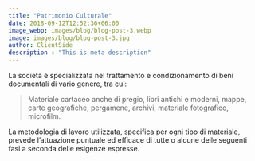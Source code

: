 ```yaml
---
title: "Patrimonio Culturale"
date: 2018-09-12T12:52:36+06:00
image_webp: images/blog/blog-post-3.webp
image: images/blog/blog-post-3.jpg
author: ClientSide
description : "This is meta description"
---
```


La società è specializzata nel trattamento e condizionamento di beni documentali di vario genere, tra cui:

> Materiale cartaceo anche di pregio, libri antichi e moderni, mappe, carte geografiche, pergamene, archivi, materiale fotografico, microfilm.

La metodologia di lavoro utilizzata, specifica per ogni tipo di materiale, prevede l’attuazione puntuale ed efficace di tutte o alcune delle seguenti fasi a seconda delle esigenze espresse.
